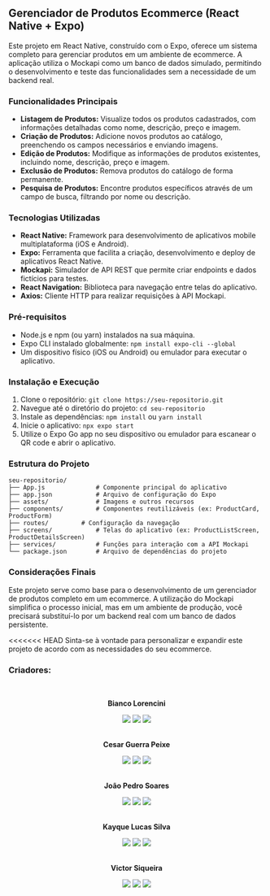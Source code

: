 ## Gerenciador de Produtos Ecommerce (React Native + Expo)

Este projeto em React Native, construído com o Expo, oferece um sistema completo para gerenciar produtos em um ambiente de ecommerce. A aplicação utiliza o Mockapi como um banco de dados simulado, permitindo o desenvolvimento e teste das funcionalidades sem a necessidade de um backend real.

### Funcionalidades Principais

* **Listagem de Produtos:** Visualize todos os produtos cadastrados, com informações detalhadas como nome, descrição, preço e imagem.
* **Criação de Produtos:** Adicione novos produtos ao catálogo, preenchendo os campos necessários e enviando imagens.
* **Edição de Produtos:** Modifique as informações de produtos existentes, incluindo nome, descrição, preço e imagem.
* **Exclusão de Produtos:** Remova produtos do catálogo de forma permanente.
* **Pesquisa de Produtos:** Encontre produtos específicos através de um campo de busca, filtrando por nome ou descrição.

### Tecnologias Utilizadas

* **React Native:** Framework para desenvolvimento de aplicativos mobile multiplataforma (iOS e Android).
* **Expo:** Ferramenta que facilita a criação, desenvolvimento e deploy de aplicativos React Native.
* **Mockapi:** Simulador de API REST que permite criar endpoints e dados fictícios para testes.
* **React Navigation:** Biblioteca para navegação entre telas do aplicativo.
* **Axios:** Cliente HTTP para realizar requisições à API Mockapi.

### Pré-requisitos

* Node.js e npm (ou yarn) instalados na sua máquina.
* Expo CLI instalado globalmente: `npm install expo-cli --global`
* Um dispositivo físico (iOS ou Android) ou emulador para executar o aplicativo.

### Instalação e Execução

1. Clone o repositório: `git clone https://seu-repositorio.git`
2. Navegue até o diretório do projeto: `cd seu-repositorio`
3. Instale as dependências: `npm install` ou `yarn install`
4. Inicie o aplicativo: `npx expo start`
5. Utilize o Expo Go app no seu dispositivo ou emulador para escanear o QR code e abrir o aplicativo.

### Estrutura do Projeto

```
seu-repositorio/
├── App.js              # Componente principal do aplicativo
├── app.json            # Arquivo de configuração do Expo
├── assets/             # Imagens e outros recursos
├── components/         # Componentes reutilizáveis (ex: ProductCard, ProductForm)
├── routes/         # Configuração da navegação
├── screens/            # Telas do aplicativo (ex: ProductListScreen, ProductDetailsScreen)
├── services/           # Funções para interação com a API Mockapi
└── package.json        # Arquivo de dependências do projeto
```

### Considerações Finais

Este projeto serve como base para o desenvolvimento de um gerenciador de produtos completo em um ecommerce. A utilização do Mockapi simplifica o processo inicial, mas em um ambiente de produção, você precisará substituí-lo por um backend real com um banco de dados persistente.

<<<<<<< HEAD
Sinta-se à vontade para personalizar e expandir este projeto de acordo com as necessidades do seu ecommerce.

### Criadores:

<center><br>

**Bianco Lorencini**
<div>
<a href="https://www.instagram.com/biancodanilolorencini/" target="_blank"><img loading="lazy" src="https://img.shields.io/badge/-Instagram-%23E4405F?style=for-the-badge&logo=instagram&logoColor=white" target="_blank"></a>
<a href = "mailto:arthnilo@gmail.com"><img loading="lazy" src="https://img.shields.io/badge/Gmail-D14836?style=for-the-badge&logo=gmail&logoColor=white" target="_blank"></a>
<a href="https://www.linkedin.com/in/bianco-lorencini/" target="_blank"><img loading="lazy" src="https://img.shields.io/badge/-LinkedIn-%230077B5?style=for-the-badge&logo=linkedin&logoColor=white" target="_blank"></a>   
</div><br>

**Cesar Guerra Peixe**
<div>
<a href="https://www.instagram.com/dali.cesar/)" target="_blank"><img loading="lazy" src="https://img.shields.io/badge/-Instagram-%23E4405F?style=for-the-badge&logo=instagram&logoColor=white" target="_blank"></a>
<a href = "mailto:contato@cesargpmuller@gmail.com"><img loading="lazy" src="https://img.shields.io/badge/Gmail-D14836?style=for-the-badge&logo=gmail&logoColor=white" target="_blank"></a>
<a href="https://www.linkedin.com/in/cesarguerrapeixe/" target="_blank"><img loading="lazy" src="https://img.shields.io/badge/-LinkedIn-%230077B5?style=for-the-badge&logo=linkedin&logoColor=white" target="_blank"></a>   
</div><br>

**João Pedro Soares**
<div>
<a href="https://www.instagram.com/ppzovsky/" target="_blank"><img loading="lazy" src="https://img.shields.io/badge/-Instagram-%23E4405F?style=for-the-badge&logo=instagram&logoColor=white" target="_blank"></a>
<a href = "mailto:contato@joaopedrosoaresdebrito@gmail.com"><img loading="lazy" src="https://img.shields.io/badge/Gmail-D14836?style=for-the-badge&logo=gmail&logoColor=white" target="_blank"></a>
<a href="https://www.linkedin.com/in/jo%C3%A3o-pedro-soares-164964236/" target="_blank"><img loading="lazy" src="https://img.shields.io/badge/-LinkedIn-%230077B5?style=for-the-badge&logo=linkedin&logoColor=white" target="_blank"></a>   
</div><br>

**Kayque Lucas Silva**
<div>
<a href="https://www.instagram.com/kayque_lucas1/" target="_blank"><img loading="lazy" src="https://img.shields.io/badge/-Instagram-%23E4405F?style=for-the-badge&logo=instagram&logoColor=white" target="_blank"></a>
<a href = "mailto:kayquelucassilvaneves@gmail.com"><img loading="lazy" src="https://img.shields.io/badge/Gmail-D14836?style=for-the-badge&logo=gmail&logoColor=white" target="_blank"></a>
<a href="https://www.linkedin.com/in/kayque-lucas-dev/" target="_blank"><img loading="lazy" src="https://img.shields.io/badge/-LinkedIn-%230077B5?style=for-the-badge&logo=linkedin&logoColor=white" target="_blank"></a>   
</div><br>

**Victor Siqueira**
<div>
<a href="https://www.instagram.com/victor.siqueira777/" target="_blank"><img loading="lazy" src="https://img.shields.io/badge/-Instagram-%23E4405F?style=for-the-badge&logo=instagram&logoColor=white" target="_blank"></a>
<a href = "mailto:vg_siqueira@hotmail.com"><img loading="lazy" src="https://img.shields.io/badge/Gmail-D14836?style=for-the-badge&logo=gmail&logoColor=white" target="_blank"></a>
<a href="https://www.linkedin.com/in/victor-g-siqueira/" target="_blank"><img loading="lazy" src="https://img.shields.io/badge/-LinkedIn-%230077B5?style=for-the-badge&logo=linkedin&logoColor=white" target="_blank"></a>   
</div><br>

